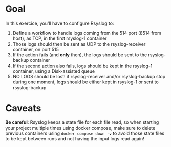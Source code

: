 # Goal

In this exercice, you'll have to configure Rsyslog to:

1. Define a workflow to handle logs coming from the 514 port (8514 from host), as TCP, in the first rsyslog-1 container
2. Those logs should then be sent as UDP to the rsyslog-receiver container, on port 515
3. If the action fails (and **only** then), the logs should be sent to the rsyslog-backup container
4. If the second action also fails, logs should be kept in the rsyslog-1 container, using a Disk-assisted queue
5. NO LOGS should be lost! if rsyslog-receiver and/or rsyslog-backup stop during one moment, logs should be either kept in rsyslog-1 or sent to rsyslog-backup


# Caveats

**Be careful**: Rsyslog keeps a state file for each file read, so when starting your project multiple times using docker compose, make sure to delete previous containers using `docker compose down -v` to avoid those state files to be kept between runs and not having the input logs read again!